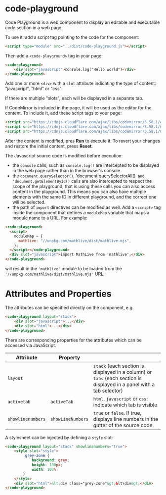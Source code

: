 # code-playground

Code Playground is a web component to display an editable and executable code
section in a web page.

To use it, add a script tag pointing to the code for the component:

```html
<script type="module" src="../dist/code-playground.js"></script>
```

Then add a `<code-playground>` tag in your page:

```html
<code-playground>
    <div slot="javascript">console.log("Hello world")</div>
</code-playground>
```

Add one or more `<div>` with a `slot` attribute indicating the type of content:
"javascript", "html" or "css".

If there are multiple "slots", each will be displayed in a separate tab.

If CodeMirror is included in the page, it will be used as the editor
for the content. To include it, add these script tags to your page:

```html
<script src="https://cdnjs.cloudflare.com/ajax/libs/codemirror/5.58.1/codemirror.min.js"></script>
<script src="https://cdnjs.cloudflare.com/ajax/libs/codemirror/5.58.1/mode/javascript/javascript.min.js"></script>
<script src="https://cdnjs.cloudflare.com/ajax/libs/codemirror/5.58.1/mode/xml/xml.min.js"></script>
```

After the content is modified, pres **Run** to execute it.
To revert your changes and restore the initial content, press **Reset**.

The Javascript source code is modified before execution:

-   the `console` calls, such as `console.log()` are intercepted to be displayed
    in the web page rather than in the browser's console
-   the `document.querySelector()`, 'document.querySelectorAll()` and 'document.getElementById()`
    calls are also intercepted to respect the scope of the playground, that is
    using these calls you can also access content in the playground. This means you
    can also have multiple elements with the same ID in different playground, and
    the correct one will be selected.
-   the path of `import` directives can be modified as well. Add a `<script>` tag
    inside the component that defines a `moduleMap` variable that maps a module
    name to a URL. For example:

```html
<code-playground>
  <script>
    moduleMap = {
      mathlive: "//unpkg.com/mathlive/dist/mathlive.mjs",
    };
  </script></code-playground>
  <div slot="javascript">import MathLive from 'mathlive';</div>
</code-playground>
```

will result in the `'mathlive'` module to be loaded from the
`'//unpkg.com/mathlive/dist/mathlive.mjs'` URL;

# Attributes and Properties

The attributes can be specified directly on the component, e.g.

```html
<code-playground layout="stack">
    <div slot="javascript">...</div>
    <div slot="html">...</div>
</code-playground>
```

There are corresponding properties for the attributes which can be
accessed via JavaScript.

| Attribute         | Property          |                                                                                                                      |
| ----------------- | ----------------- | -------------------------------------------------------------------------------------------------------------------- |
| `layout`          |                   | `stack` (each section is displayed in a column) or `tabs` (each section is displayed in a panel with a tab selector) |
| `activetab`       | `activeTab`       | `html`, `javascript` or `css`: indicate which tab is visible                                                         |
| `showlinenumbers` | `showLineNumbers` | `true` or `false`. If true, displays line numbers in the gutter of the source code.                                  |

A stylesheet can be injected by defining a `style` slot:

```html
<code-playground layout="stack" showlinenumbers="true">
    <style slot="style">
        .grey-zone {
            background: grey;
            height: 100px;
            width: 100%;
        }
    </style>
    <div slot="html">&lt;div class="grey-zone"&gt;&lt\div&gt;</div>
</code-playground>
```
